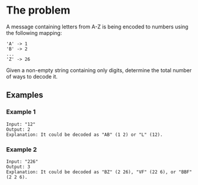# The problem

A message containing letters from A-Z is being encoded to numbers using the following mapping:

```
'A' -> 1
'B' -> 2
...
'Z' -> 26
```

Given a non-empty string containing only digits, determine the total number of ways to decode it.

## Examples


### Example 1

```
Input: "12"
Output: 2
Explanation: It could be decoded as "AB" (1 2) or "L" (12).
```


### Example 2

```
Input: "226"
Output: 3
Explanation: It could be decoded as "BZ" (2 26), "VF" (22 6), or "BBF" (2 2 6).
```
